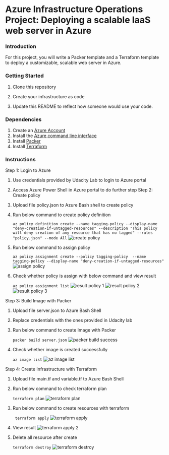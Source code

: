 # Azure Infrastructure Operations Project: Deploying a scalable IaaS web server in Azure

### Introduction
For this project, you will write a Packer template and a Terraform template to deploy a customizable, scalable web server in Azure.

### Getting Started
1. Clone this repository

2. Create your infrastructure as code

3. Update this README to reflect how someone would use your code.

### Dependencies
1. Create an [Azure Account](https://portal.azure.com) 
2. Install the [Azure command line interface](https://docs.microsoft.com/en-us/cli/azure/install-azure-cli?view=azure-cli-latest)
3. Install [Packer](https://www.packer.io/downloads)
4. Install [Terraform](https://www.terraform.io/downloads.html)

### Instructions
Step 1: Login to Azure
1. Use credentials provided by Udacity Lab to login to Azure portal
2. Access Azure Power Shell in Azure portal to do further step
Step 2: Create policy
1. Upload file policy.json to Azure Bash shell to create policy
2. Run below command to create policy definition
   
    ```az policy definition create --name tagging-policy --display-name "deny-creation-if-untagged-resources" --description "This policy will deny creation of any resource that has no tagged" --rules "policy.json" --mode All```
   ![create policy](https://github.com/TreAt1412/nd082-Azure-Cloud-DevOps-Starter-Code/assets/37327111/99f0d3e8-081e-47ca-8af6-44341e0373f5)

4. Run below command to assign policy
   
    ```az policy assignment create --policy tagging-policy  --name tagging-policy --display-name "deny-creation-if-untagged-resources"```
   ![assign policy](https://github.com/TreAt1412/nd082-Azure-Cloud-DevOps-Starter-Code/assets/37327111/60dc6fa9-181e-43cf-9ba1-587fdf81528c)

6. Check whether policy is assign with below command and view result
   
    ```az policy assignment list```
   ![result policy 1](https://github.com/TreAt1412/nd082-Azure-Cloud-DevOps-Starter-Code/assets/37327111/90d44d3b-84b1-4826-944c-c98119d35c9f)
   ![result policy 2](https://github.com/TreAt1412/nd082-Azure-Cloud-DevOps-Starter-Code/assets/37327111/321a69f6-a2a2-4099-acc2-0e73337c52ee)
   ![result policy 3](https://github.com/TreAt1412/nd082-Azure-Cloud-DevOps-Starter-Code/assets/37327111/b443103d-0b1d-4e87-82f5-e02d78adcc99)


Step 3: Build Image with Packer
1. Upload file server.json to Azure Bash Shell
2. Replace credentials with the ones provided in Udacity lab 
3. Run below command to create Image with Packer
   
    ```packer build server.json```
   ![packer build success](https://github.com/TreAt1412/nd082-Azure-Cloud-DevOps-Starter-Code/assets/37327111/905b9601-ff28-4849-b023-28adae0ed7da)

4. Check whether image is created successfully
   
   ```az image list```
   ![az image list](https://github.com/TreAt1412/nd082-Azure-Cloud-DevOps-Starter-Code/assets/37327111/7ce85ef8-4508-4420-a291-ffad03f6a49a)
 
   
Step 4: Create Infrastructure with Terraform
1. Upload file main.tf and variable.tf to Azure Bash Shell
2. Run below command to check terraform plan
   
    ```terraform plan```
   ![terraform plan](https://github.com/TreAt1412/nd082-Azure-Cloud-DevOps-Starter-Code/assets/37327111/cbff7592-c3df-4922-b21e-7b75d77a5c39)

3. Run below command to create resources with terraform
   
    ``` terraform apply```
   ![terraform apply](https://github.com/TreAt1412/nd082-Azure-Cloud-DevOps-Starter-Code/assets/37327111/c82522b2-d857-47d5-8e23-704e681a105f)

4. View result
   ![terraform apply 2](https://github.com/TreAt1412/nd082-Azure-Cloud-DevOps-Starter-Code/assets/37327111/a0c55a71-533e-45f8-8dac-9ef668ab0fc6)

5. Delete all resource after create
   
    ```terraform destroy```
    ![terraform destroy](https://github.com/TreAt1412/nd082-Azure-Cloud-DevOps-Starter-Code/assets/37327111/3cbcc63e-5fd6-4cab-bb0f-abd92c46ddce)
 


